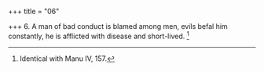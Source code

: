 +++
title = "06"

+++
6. A man of bad conduct is blamed among men, evils befal him constantly, he is afflicted with disease and short-lived. [^4] 


[^4]:  Identical with Manu IV, 157.
